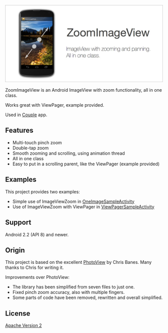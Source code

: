 ![Google Play Image](/ZoomImageViewGooglePlay.jpg)

ZoomImageView is an Android ImageView with zoom functionality, all in one class.

Works great with ViewPager, example provided.

Used in [Couple](https://play.google.com/store/apps/details?id=com.tenthbit.juliet "Couple")  app.


Features
-

* Multi-touch pinch zoom
* Double-tap zoom
* Smooth zooming and scrolling, using animation thread
* All in one class
* Easy to put in a scrolling parent, like the ViewPager (example provided)



Examples
-
This project provides two examples:

* Simple use of ImageViewZoom in [OneImageSampleActivity](https://github.com/tenthbitinc/ZoomImageView/blob/master/src/com/tenthbit/zoomimageview/sample/OneImageSampleActivity.java "OneImageSampleActivity")
* Use of ImageViewZoom with ViewPager in [ViewPagerSampleActivity](https://github.com/tenthbitinc/ZoomImageView/blob/master/src/com/tenthbit/zoomimageview/sample/ViewPagerSampleActivity.java "ViewPagerSampleActivity") 

Support
-
Android 2.2 (API 8) and newer.

Origin
-
This project is based on the excellent [PhotoView](https://github.com/chrisbanes/PhotoView "PhotoView") by Chris Banes.
Many thanks to Chris for writing it.

Improvements over PhotoView:
- The library has been simplified from seven files to just one.
- Fixed pinch zoom accuracy, also with multiple fingers.
- Some parts of code have been removed, rewritten and overall simplified.

License
-
[Apache Version 2](http://www.apache.org/licenses/LICENSE-2.0.html "Apache Version 2")
